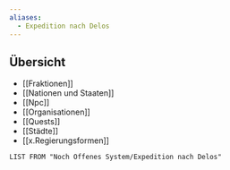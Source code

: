 ```yaml
---
aliases:
  - Expedition nach Delos
---
```






## Übersicht
- [[Fraktionen]]
- [[Nationen und Staaten]]
- [[Npc]]
- [[Organisationen]]
- [[Quests]]
- [[Städte]]
- [[x.Regierungsformen]]
















```dataview
LIST FROM "Noch Offenes System/Expedition nach Delos"
```